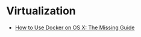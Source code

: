 # Virtualization

* [How to Use Docker on OS X: The Missing Guide](http://viget.com/extend/how-to-use-docker-on-os-x-the-missing-guide)

